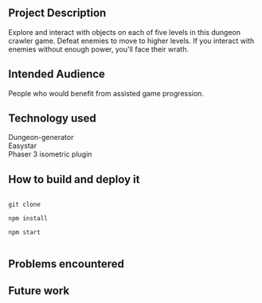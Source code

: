 <h2> Project Description </h2>

Explore and interact with objects on each of five levels in this dungeon crawler game. Defeat enemies to move to higher levels. If you interact with enemies without enough power, you'll face their wrath. 

<h2> Intended Audience </h2>

People who would benefit from assisted game progression.

<h2> Technology used </h2>

Dungeon-generator <br>
Easystar <br>
Phaser 3 isometric plugin <br>

<h2> How to build and deploy it </h2>

<code>
git clone <br>
npm install <br>
npm start <br>
</code>

<h2> Problems encountered </h2>

<h2> Future work </h2>
